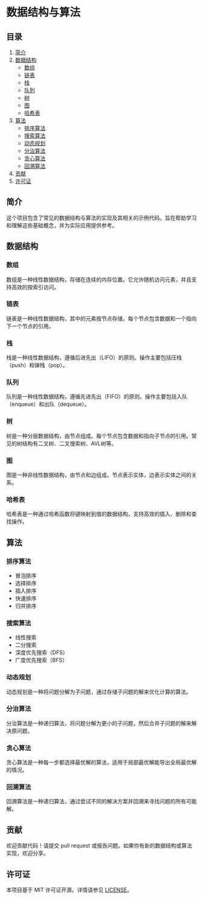 # 数据结构与算法

## 目录
1. [简介](#简介)
2. [数据结构](#数据结构)
   - [数组](#数组)
   - [链表](#链表)
   - [栈](#栈)
   - [队列](#队列)
   - [树](#树)
   - [图](#图)
   - [哈希表](#哈希表)
3. [算法](#算法)
   - [排序算法](#排序算法)
   - [搜索算法](#搜索算法)
   - [动态规划](#动态规划)
   - [分治算法](#分治算法)
   - [贪心算法](#贪心算法)
   - [回溯算法](#回溯算法)
4. [贡献](#贡献)
5. [许可证](#许可证)

## 简介
这个项目包含了常见的数据结构与算法的实现及其相关的示例代码。旨在帮助学习和理解这些基础概念，并为实际应用提供参考。

## 数据结构
### 数组
数组是一种线性数据结构，存储在连续的内存位置。它允许随机访问元素，并且支持高效的按索引访问。

### 链表
链表是一种线性数据结构，其中的元素按节点存储，每个节点包含数据和一个指向下一个节点的引用。

### 栈
栈是一种线性数据结构，遵循后进先出（LIFO）的原则。操作主要包括压栈（push）和弹栈（pop）。

### 队列
队列是一种线性数据结构，遵循先进先出（FIFO）的原则。操作主要包括入队（enqueue）和出队（dequeue）。

### 树
树是一种分层数据结构，由节点组成。每个节点包含数据和指向子节点的引用。常见的树结构有二叉树、二叉搜索树、AVL树等。

### 图
图是一种非线性数据结构，由节点和边组成。节点表示实体，边表示实体之间的关系。

### 哈希表
哈希表是一种通过哈希函数将键映射到值的数据结构，支持高效的插入、删除和查找操作。

## 算法
### 排序算法
- 冒泡排序
- 选择排序
- 插入排序
- 快速排序
- 归并排序

### 搜索算法
- 线性搜索
- 二分搜索
- 深度优先搜索（DFS）
- 广度优先搜索（BFS）

### 动态规划
动态规划是一种将问题分解为子问题，通过存储子问题的解来优化计算的算法。

### 分治算法
分治算法是一种递归算法，将问题分解为更小的子问题，然后合并子问题的解来解决原问题。

### 贪心算法
贪心算法是一种每一步都选择最优解的算法，适用于局部最优解能导出全局最优解的情况。

### 回溯算法
回溯算法是一种递归算法，通过尝试不同的解决方案并回溯来寻找问题的所有可能解。

## 贡献
欢迎贡献代码！请提交 pull request 或报告问题。如果你有新的数据结构或算法实现，欢迎分享。

## 许可证
本项目基于 MIT 许可证开源。详情请参见 [LICENSE](LICENSE)。


